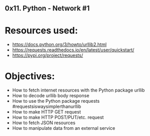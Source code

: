 ## 0x11. Python - Network #1

# Resources used:
- https://docs.python.org/3/howto/urllib2.html
- https://requests.readthedocs.io/en/latest/user/quickstart/
- https://pypi.org/project/requests/

# Objectives:
- How to fetch internet resources with the Python package urllib
- How to decode urllib body response
- How to use the Python package requests #requestsiswaysimplerthanurllib
- How to make HTTP GET request
- How to make HTTP POST/PUT/etc. request
- How to fetch JSON resources
- How to manipulate data from an external service

